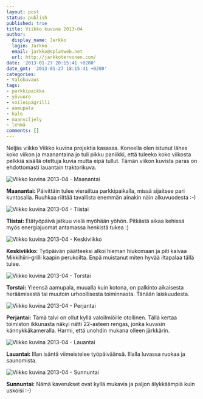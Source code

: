 ```yaml
---
layout: post
status: publish
published: true
title: Viikko kuvina 2013-04
author:
  display_name: Jarkko
  login: Jarkko
  email: jarkko@splatweb.net
  url: http://jarkkotervonen.com/
date: '2013-01-27 20:15:41 +0200'
date_gmt: '2013-01-27 18:15:41 +0200'
categories:
- Valokuvaus
tags:
- parkkipaikka
- yövuoro
- voileipägrilli
- aamupala
- halo
- maanviljely
- lehmä
comments: []
---
```

Neljäs viikko Viikko kuvina projektia kasassa. Koneella olen istunut lähes koko viikon ja maanantaina jo tuli pikku paniikki, että tuleeko koko viikosta pelkkiä sisällä otettuja kuvia mutta eipä tullut. Tämän viikon kuvista paras on ehdottomasti lauantain traktorikuva.

<img alt="Viikko kuvina 2013-04 - Maanantai" src="http://jarkkotervonen.com/wp-content/uploads/2013/01/2013-04-ma.jpg" />

__Maanantai:__ Päivittäin tulee vierailtua parkkipaikalla, missä sijaitsee pari kuntosalia. Ruuhkaa riittää tavallista enemmän ainakin näin alkuvuodesta :-)</p>

<img alt="Viikko kuvina 2013-04 - Tiistai" src="http://jarkkotervonen.com/wp-content/uploads/2013/01/2013-04-ti.jpg" />

__Tiistai:__ Etätyöpäivä jatkuu vielä myöhään yöhön. Pitkästä aikaa kehissä myös energiajuomat antamassa henkistä tukea :)

<img alt="Viikko kuvina 2013-04 - Keskiviikko" src="http://jarkkotervonen.com/wp-content/uploads/2013/01/2013-04-ke.jpg" />

__Keskiviikko:__ Työpäivän päätteeksi alkoi hieman hiukomaan ja piti kaivaa Mikkihiiri-grilli kaapin perukoilta. Enpä muistanut miten hyvää iltapalaa tällä tulee.

<img alt="Viikko kuvina 2013-04 - Torstai" src="http://jarkkotervonen.com/wp-content/uploads/2013/01/2013-04-to.jpg" />

__Torstai:__ Yleensä aamupala, muualla kuin kotona, on palkinto aikaisesta heräämisestä tai muutoin urhoollisesta toiminnasta. Tänään laiskuudesta.

<img alt="Viikko kuvina 2013-04 - Perjantai" src="http://jarkkotervonen.com/wp-content/uploads/2013/01/2013-04-pe.jpg" />

__Perjantai:__ Tämä talvi on ollut kyllä valoilmiöille otollinen. Tällä kertaa toimiston ikkunasta näkyi nätti 22-asteen rengas, jonka kuvasin kännykkäkameralla. Harmi, että unohdin mukana olleen järkkärin.

<img alt="Viikko kuvina 2013-04 - Lauantai" src="http://jarkkotervonen.com/wp-content/uploads/2013/01/2013-04-la.jpg" />

__Lauantai:__ Illan isäntä viimeistelee työpäiväänsä. Illalla luvassa ruokaa ja saunomista.

<img alt="Viikko kuvina 2013-04 - Sunnuntai" src="http://jarkkotervonen.com/wp-content/uploads/2013/01/2013-04-su.jpg" />

__Sunnuntai:__ Nämä kaverukset ovat kyllä mukavia ja paljon älykkäämpiä kuin uskoisi :-)
